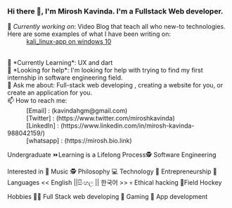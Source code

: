 <!-- <img src="https://res.cloudinary.com/practicaldev/image/fetch/s--EfyAnnq9--/c_imagga_scale,f_auto,fl_progressive,h_420,q_auto,w_1000/https://dev-to-uploads.s3.amazonaws.com/i/htwiz3w6sytp53mrml7g.jpg" style=" top:0; left:0; width:100%;  min-width: 100%;  max-width: 100%; position: absolute; " /> -->
 
### Hi there 👋, I'm Mirosh Kavinda. I'm a  Fullstack Web  developer. <br>
 
🔭 *Currently working on*:  Video Blog that teach all who new-to technologies. Here are some examples of what I have been writing on: <br>
&nbsp;&nbsp;&nbsp;&nbsp;&nbsp;&nbsp;&nbsp;&nbsp;&nbsp;&nbsp; [kali_linux-app on windows 10](https://www.youtube.com/watch?v=erliklZUn9g)<br>

<br>
🌱 *Currently Learning*: UX  and dart <br>
🤔 *Looking for help*: I'm looking for help with trying to find my first internship in  software engineering field.<br>
💬 Ask me about: Full-stack web developing , creating a website for you, or create an application for you. <br>
📫 How to reach me: <br>
&nbsp;&nbsp;&nbsp;&nbsp;&nbsp;&nbsp;&nbsp;&nbsp;&nbsp;&nbsp; [Email]    : (kavindahgm@gmail.com)<br>
&nbsp;&nbsp;&nbsp;&nbsp;&nbsp;&nbsp;&nbsp;&nbsp;&nbsp;&nbsp; [Twitter]  : (https://www.twitter.com/miroshkavinda)<br>
&nbsp;&nbsp;&nbsp;&nbsp;&nbsp;&nbsp;&nbsp;&nbsp;&nbsp;&nbsp; [LinkedIn] : (https://www.linkedin.com/in/mirosh-kavinda-988042159/)<br>
&nbsp;&nbsp;&nbsp;&nbsp;&nbsp;&nbsp;&nbsp;&nbsp;&nbsp;&nbsp; [whatsapp] : (https://mirosh.bio.link)<br> 
 
Undergraduate
⏩Learning is a Lifelong Process🕵️
Software Engineering

Interested in 
        🎵 Music
        🕵️ Philosophy
        💻 Technology
        🚀 Entrepreneurship
        📢 Languages << English ||සිංහල || 한국어 >>
        💀 Ethical  hacking
         🏑Field Hockey

Hobbies
        👩‍💻 Full Stack web developing
        🤹️ Gaming
        🤳 App development



 

